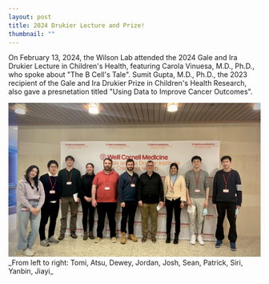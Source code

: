```yaml
---
layout: post
title: 2024 Drukier Lecture and Prize!
thumbnail: ""
---
```


On February 13, 2024, the Wilson Lab attended the 2024 Gale and Ira Drukier Lecture in Children's Health, featuring Carola Vinuesa, M.D., Ph.D., who spoke about "The B Cell's Tale".  Sumit Gupta, M.D., Ph.D., the 2023 recipient of the Gale and Ira Drukier Prize in Children's Health Research, also gave a presnetation titled "Using Data to Improve Cancer Outcomes".

<img src="../img/IMG_6891_use.jpeg">
_From left to right: Tomi, Atsu, Dewey, Jordan, Josh, Sean, Patrick, Siri, Yanbin, Jiayi_
